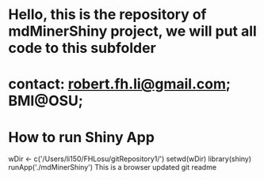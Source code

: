 # Hello, this is the repository of mdMinerShiny project, we will put all code to this subfolder
# contact: robert.fh.li@gmail.com; BMI@OSU;

# How to run Shiny App
wDir <- c('/Users/li150/FHLosu/gitRepository1/')
setwd(wDir)
library(shiny)
runApp('./mdMinerShiny')
This is a browser updated git readme

